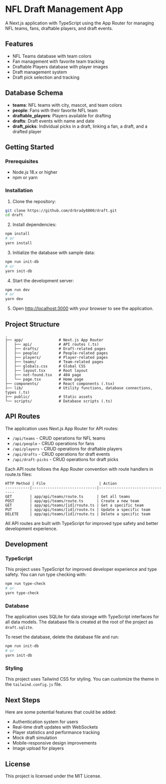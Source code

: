 # NFL Draft Management App

A Next.js application with TypeScript using the App Router for managing NFL teams, fans, draftable players, and draft events.

## Features

- NFL Teams database with team colors
- Fan management with favorite team tracking
- Draftable Players database with player images
- Draft management system
- Draft pick selection and tracking

## Database Schema

- **teams**: NFL teams with city, mascot, and team colors
- **people**: Fans with their favorite NFL team
- **draftable_players**: Players available for drafting
- **drafts**: Draft events with name and date
- **draft_picks**: Individual picks in a draft, linking a fan, a draft, and a drafted player

## Getting Started

### Prerequisites

- Node.js 18.x or higher
- npm or yarn

### Installation

1. Clone the repository:

```bash
git clone https://github.com/drbrady8800/draft.git
cd draft
```

2. Install dependencies:

```bash
npm install
# or
yarn install
```

3. Initialize the database with sample data:

```bash
npm run init-db
# or
yarn init-db
```

4. Start the development server:

```bash
npm run dev
# or
yarn dev
```

5. Open [http://localhost:3000](http://localhost:3000) with your browser to see the application.

## Project Structure

```
.
├── app/                # Next.js App Router
│   ├── api/            # API routes (.ts)
│   ├── drafts/         # Draft-related pages
│   ├── people/         # People-related pages
│   ├── players/        # Player-related pages
│   ├── teams/          # Team-related pages
│   ├── globals.css     # Global CSS
│   ├── layout.tsx      # Root layout
│   ├── not-found.tsx   # 404 page
│   └── page.tsx        # Home page
├── components/         # React components (.tsx)
├── lib/                # Utility functions, database connections, types (.ts)
├── public/             # Static assets
└── scripts/            # Database scripts (.ts)
```

## API Routes

The application uses Next.js App Router for API routes:

- `/api/teams` - CRUD operations for NFL teams
- `/api/people` - CRUD operations for fans
- `/api/players` - CRUD operations for draftable players
- `/api/drafts` - CRUD operations for draft events
- `/api/draft-picks` - CRUD operations for draft picks

Each API route follows the App Router convention with route handlers in route.ts files:

```
HTTP Method | File                        | Action
-----------|-----------------------------|--------------------------------
GET        | app/api/teams/route.ts      | Get all teams
POST       | app/api/teams/route.ts      | Create a new team
GET        | app/api/teams/[id]/route.ts | Get a specific team
PUT        | app/api/teams/[id]/route.ts | Update a specific team
DELETE     | app/api/teams/[id]/route.ts | Delete a specific team
```

All API routes are built with TypeScript for improved type safety and better development experience.

## Development

### TypeScript

This project uses TypeScript for improved developer experience and type safety. You can run type checking with:

```bash
npm run type-check
# or
yarn type-check
```

### Database

The application uses SQLite for data storage with TypeScript interfaces for all data models. The database file is created at the root of the project as `draft.sqlite`.

To reset the database, delete the database file and run:

```bash
npm run init-db
# or
yarn init-db
```

### Styling

This project uses Tailwind CSS for styling. You can customize the theme in the `tailwind.config.js` file.

## Next Steps

Here are some potential features that could be added:

- Authentication system for users
- Real-time draft updates with WebSockets
- Player statistics and performance tracking
- Mock draft simulation
- Mobile-responsive design improvements
- Image upload for players

## License

This project is licensed under the MIT License.
